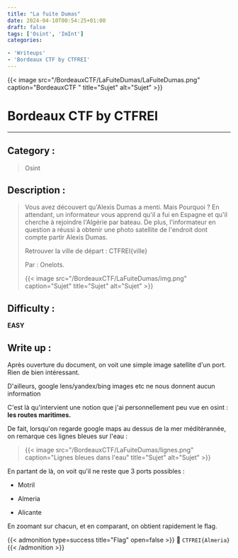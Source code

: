 ```yaml
---
title: "La fuite Dumas"
date: 2024-04-10T00:54:25+01:00
draft: false
tags: ['Osint', 'ImInt']
categories:

- 'Writeups'
- 'Bordeaux CTF by CTFREI'
---
```


{{< image src="/BordeauxCTF/LaFuiteDumas/LaFuiteDumas.png" caption="BordeauxCTF " title="Sujet" alt="Sujet" >}}

# Bordeaux CTF by CTFREI

---

## Category :

> Osint

## Description :

> Vous avez découvert qu'Alexis Dumas a menti. Mais Pourquoi ? En attendant, un informateur vous apprend qu'il a fui en Espagne et qu'il cherche à rejoindre l'Algérie par bateau. De plus, l'informateur en question a réussi à obtenir une photo satellite de l'endroit dont compte partir Alexis Dumas.
> 
> Retrouver la ville de départ : CTFREI{ville}
> 
> Par : Onelots.
> 
> {{< image src="/BordeauxCTF/LaFuiteDumas/img.png" caption="Sujet" title="Sujet" alt="Sujet" >}}

## Difficulty :

**EASY**

## Write up :

Après ouverture du document, on voit une simple image satellite d'un port. Rien de bien intéressant.

D'ailleurs, google lens/yandex/bing images etc ne nous donnent aucun information

C'est là qu'intervient une notion que j'ai personnellement peu vue en osint : __les routes maritimes.__

De fait, lorsqu'on regarde google maps au dessus de la mer méditérannée, on remarque ces lignes bleues sur l'eau :

> {{< image src="/BordeauxCTF/LaFuiteDumas/lignes.png" caption="Lignes bleues dans l'eau" title="Sujet" alt="Sujet" >}}

En partant de là, on voit qu'il ne reste que 3 ports possibles : 

- Motril

- Almeria

- Alicante

En zoomant sur chacun, et en comparant, on obtient rapidement le flag.

{{< admonition type=success title="Flag" open=false >}}
:triangular_flag_on_post: `CTFREI{Almeria}`
{{< /admonition >}}
